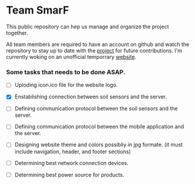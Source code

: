 # Team SmarF
This public repository can hep us manage and organize the project together.

All team members are required to have an account on github and watch the repository to stay up to date with the [project](https://github.com/meena-erian/SmarF/tree/master/components) for future contributions.
I'm currently woking on an unofficial temporrary [website](https://meena-erian.github.io/SmarF/).

### Some tasks that needs to be done ASAP.
 - [ ] Uploding icon.ico file for the website logo.
 - [X] Enstablishing connection between soil sensors and the server.
 - [ ] Defining communication protocol between the soil sensors and the server.
 - [ ] Defining communication protocol between the mobile application and the server.
 - [ ] Designing website theme and colors possibliy in jpg formate. (it must include navigation, header, and footer sections)
 - [ ] Determining best network connection devices.
 - [ ] Determining best power source for products.

